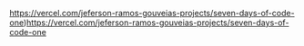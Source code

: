 https://vercel.com/jeferson-ramos-gouveias-projects/seven-days-of-code-one)https://vercel.com/jeferson-ramos-gouveias-projects/seven-days-of-code-one
